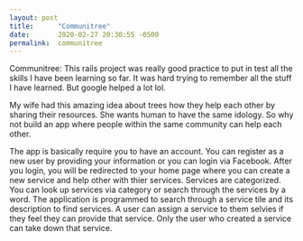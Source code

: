 ```yaml
---
layout: post
title:      "Communitree"
date:       2020-02-27 20:30:55 -0500
permalink:  communitree
---
```



Communitree:
This rails project was really good practice to put in test all the skills I have been learning so far. It was hard trying to remember all the stuff I have learned. But google helped a lot lol.

My wife had this amazing idea about trees how they help each other by sharing their resources. She wants human to have the same idology. So why not build an app where people within the same community can help each other.

The app is basically require you to have an account. You can register as a new user by providing your information or you can login via Facebook. After you login, you will be redirected to your home page where you can create a new service and help other with thier services. Services are categorized. You can look up services via category or search through the services by a word. The application is programmed to search through a service tile and its description to find services. A user can assign a service to them selvies if they feel they can provide that service. Only the user who created a service can take down that service.
